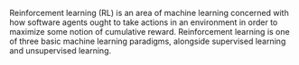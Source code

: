 Reinforcement learning (RL) is an area of machine learning concerned with how software agents ought to take actions in an environment in order to maximize some notion of cumulative reward. Reinforcement learning is one of three basic machine learning paradigms, alongside supervised learning and unsupervised learning.